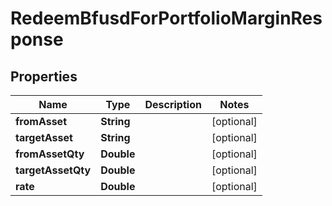 

# RedeemBfusdForPortfolioMarginResponse


## Properties

| Name | Type | Description | Notes |
|------------ | ------------- | ------------- | -------------|
|**fromAsset** | **String** |  |  [optional] |
|**targetAsset** | **String** |  |  [optional] |
|**fromAssetQty** | **Double** |  |  [optional] |
|**targetAssetQty** | **Double** |  |  [optional] |
|**rate** | **Double** |  |  [optional] |



